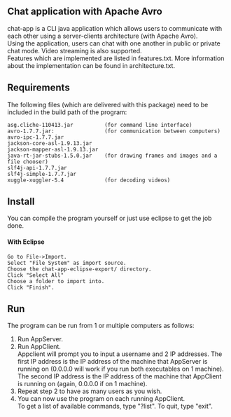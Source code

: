 ## Chat application with Apache Avro

chat-app is a CLI java application which allows users to communicate with each other using a server-clients architecture (with Apache Avro).  
Using the application, users can chat with one another in public or private chat mode. Video streaming is also supported.  
Features which are implemented are listed in features.txt. More information about the implementation can be found in architecture.txt.


## Requirements
The following files (which are delivered with this package) need to be included in the build path of the program:

    asg.cliche-110413.jar          (for command line interface)
    avro-1.7.7.jar:                (for communication between computers)
    avro-ipc-1.7.7.jar
    jackson-core-asl-1.9.13.jar
    jackson-mapper-asl-1.9.13.jar
    java-rt-jar-stubs-1.5.0.jar    (for drawing frames and images and a file chooser)
    slf4j-api-1.7.7.jar
    slf4j-simple-1.7.7.jar
    xuggle-xuggler-5.4             (for decoding videos)


## Install
You can compile the program yourself or just use eclipse to get the job done.
    
#### With Eclipse
    Go to File->Import.
    Select "File System" as import source.
    Choose the chat-app-eclipse-export/ directory.
    Click "Select All"
    Choose a folder to import into.
    Click "Finish".
  
    
## Run
The program can be run from 1 or multiple computers as follows:  

1. Run AppServer.
2. Run AppClient.  
    Appclient will prompt you to input a username and 2 IP addresses.
    The first IP address is the IP address of the machine that AppServer is running on (0.0.0.0 will work if you run both executables on 1 machine). 
    The second IP address is the IP address of the  machine that AppClient is running on (again, 0.0.0.0 if on 1 machine).
3. Repeat step 2 to have as many users as you wish.
4. You can now use the program on each running AppClient.  
    To get a list of available commands, type "?list".
    To quit, type "exit".
